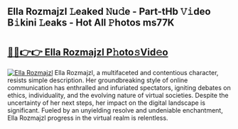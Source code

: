 ## Ella Rozmajzl 𝙻eaked 𝙽u𝚍e - Part-tHb 𝚅𝚒deo B𝚒kini 𝙻eaks - Hot All 𝙿hotos ms77K

# <h2><a href="http://ld39gsu.urlbe.top/?page=Ella+Rozmajzl">🔗🔗👉👉 Ella Rozmajzl P𝚑oto𝚜Vid𝚎o</a></h2>

[![Ella Rozmajzl](https://i.imgur.com/eBuTRDB.gif)](http://ld39gsu.urlbe.top/?page=Ella+Rozmajzl)
Ella Rozmajzl, a multifaceted and contentious character, resists simple description. Her groundbreaking style of online communication has enthralled and infuriated spectators, igniting debates on ethics, individuality, and the evolving nature of virtual societies. Despite the uncertainty of her next steps, her impact on the digital landscape is significant. Fueled by an unyielding resolve and undeniable enchantment, Ella Rozmajzl progress in the virtual realm is relentless.
